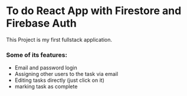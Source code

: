 # To do React App with Firestore and Firebase Auth
This Project is my first fullstack application. 

### Some of its features:
- Email and password login
- Assigning other users to the task via email
- Editing tasks directly (just click on it)
- marking task as complete

